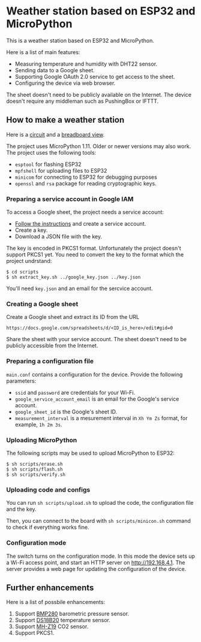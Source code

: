# Weather station based on ESP32 and MicroPython

This is a weather station based on ESP32 and MicroPython.

Here is a list of main features:

*  Measuring temperature and humidity with DHT22 sensor.
*  Sending data to a Google sheet.
*  Supporting Google OAuth 2.0 service to get access to the sheet. 
*  Configuring the device via web browser.

The sheet doesn't need to be publicly available on the Internet. The device doesn't require any middleman such as PushingBox or IFTTT.

## How to make a weather station

Here is a [circuit](circuit/ESP32_weather_station_schem.png) and a [breadboard view](circuit/ESP32_weather_station_bb.png).

The project uses MicroPython 1.11. Older or newer versions may also work. The project uses the following tools:

*  `esptool` for flashing ESP32
*  `mpfshell` for uploading files to ESP32
*  `minicom` for connecting to ESP32 for debugging purposes
*  `openssl` and `rsa` package for reading cryptographic keys.

### Preparing a service account in Google IAM

To access a Google sheet, the project needs a service account:

*  [Follow the instructions](https://developers.google.com/identity/protocols/OAuth2ServiceAccount) and create a service account.
*  Create a key.
*  Download a JSON file with the key.

The key is encoded in PKCS1 format. Unfortunately the project doesn't support PKCS1 yet. You need to convert the key to the format which the project undrstand:

```
$ cd scripts
$ sh extract_key.sh ../google_key.json ../key.json
```

You'll need `key.json` and an email for the sercvice account.

### Creating a Google sheet

Create a Google sheet and extract its ID from the URL

```
https://docs.google.com/spreadsheets/d/<ID_is_here>/edit#gid=0
```

Share the sheet with your service account. The sheet doesn't need to be publicly accessible from the Internet.

### Preparing a configuration file

`main.conf` contains a configuration for the device. Provide the following parameters:

*  `ssid` and `password` are credentials for your Wi-Fi.
*  `google_service_account_email` is an email for the Google's service account.
*  `google_sheet_id` is the Google's sheet ID.
*  `measurement_interval` is a mesurement interval in `Xh Ym Zs` format, for example, `1h 2m 3s`.

### Uploading MicroPython

The following scripts may be used to upload MicroPython to ESP32:

```
$ sh scripts/erase.sh
$ sh scripts/flash.sh
$ sh scripts/verify.sh
```

### Uploading code and configs

You can run `sh scripts/upload.sh` to upload the code, the configuration file and the key.

Then, you can connect to the board with `sh scripts/minicon.sh` command to check if everything works fine.

### Configuration mode

The switch turns on the configuration mode. In this mode the device sets up a Wi-Fi access point, and start an HTTP server on http://192.168.4.1. The server provides a web page for updating the configuration of the device.

## Further enhancements

Here is a list of possbile enhancements:

1.  Support [BMP280](https://www.bosch-sensortec.com/bst/products/all_products/bmp280) barometric pressure sensor.
1.  Support [DS18B20](https://datasheets.maximintegrated.com/en/ds/DS18B20.pdf) temperature sensor.
1.  Support [MH-Z19](https://www.winsen-sensor.com/d/files/PDF/Infrared%20Gas%20Sensor/NDIR%20CO2%20SENSOR/MH-Z19%20CO2%20Ver1.0.pdf) CO2 sensor.
1.  Support PKCS1.

